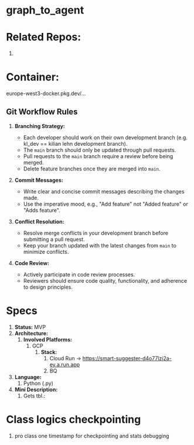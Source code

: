 # graph_to_agent

# Related Repos:

1.

# Container:

europe-west3-docker.pkg.dev/...

## Git Workflow Rules

1. **Branching Strategy:**
    - Each developer should work on their own development branch (e.g. kl_dev == kilian lehn development branch).
    - The `main` branch should only be updated through pull requests.
    - Pull requests to the `main` branch require a review before being merged.
    - Delete feature branches once they are merged into `main`.

2. **Commit Messages:**
    - Write clear and concise commit messages describing the changes made.
    - Use the imperative mood, e.g., "Add feature" not "Added feature" or "Adds feature".

3. **Conflict Resolution:**
    - Resolve merge conflicts in your development branch before submitting a pull request.
    - Keep your branch updated with the latest changes from `main` to minimize conflicts.

4. **Code Review:**
    - Actively participate in code review processes.
    - Reviewers should ensure code quality, functionality, and adherence to design principles.

# Specs

1. **Status:** MVP
2. **Architecture:**
    1. **Involved Platforms:**
        1. GCP
            1. **Stack:**
                1. Cloud Run -> https://smart-suggester-d4o77lzj2a-ey.a.run.app
                2. BQ
3. **Language:**
    1. Python (.py)
4. **Mini Description:**
    1. Gets tbl.: 

# Class logics checkpointing

1. pro class one timestamp for checkpointing and stats debugging

